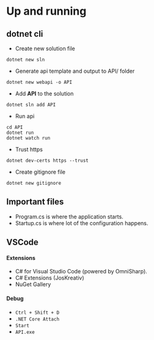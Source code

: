 # Up and running

## dotnet cli
* Create new solution file
```console
dotnet new sln
```
* Generate api template and output to API/ folder
```console
dotnet new webapi -o API
```
* Add __API__ to the solution
```console
dotnet sln add API
```
* Run api
```console
cd API
dotnet run
dotnet watch run
```
* Trust https
```console
dotnet dev-certs https --trust
```

* Create gitignore file
```console
dotnet new gitignore
```

## Important files
* Program.cs is where the application starts.
* Startup.cs is where lot of the configuration happens.

## VSCode
#### Extensions
* C# for Visual Studio Code (powered by OmniSharp).
* C# Extensions (JosKreativ)
* NuGet Gallery

#### Debug
* `Ctrl + Shift + D`
* `.NET Core Attach`
* `Start`
* `API.exe`

